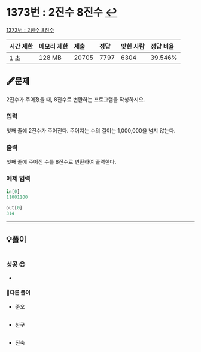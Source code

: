 # 1373번 : 2진수 8진수 [↩](../../acmicpc)

[1373번 : 2진수 8진수](https://www.acmicpc.net/problem/1373)

| 시간 제한 | 메모리 제한 | 제출  | 정답 | 맞힌 사람 | 정답 비율 |
| :-------- | :---------- | :---- | :--- | :-------- | :-------- |
| 1 초      | 128 MB      | 20705 | 7797 | 6304      | 39.546%   |

## 🖋️문제

2진수가 주어졌을 때, 8진수로 변환하는 프로그램을 작성하시오.

### 입력

첫째 줄에 2진수가 주어진다. 주어지는 수의 길이는 1,000,000을 넘지 않는다.

### 출력

첫째 줄에 주어진 수를 8진수로 변환하여 출력한다.

### 예제 입력

```python
in[0]
11001100

out[0]
314
```

---

## 💡풀이

```python

```

### 성공 😊
* 


#### 🤝다른 풀이

* 준오


```python

```

* 찬구

```java

```

* 진숙

```java

```

